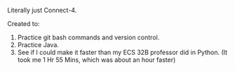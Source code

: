 Literally just Connect-4.

Created to:
1. Practice git bash commands and version control.
2. Practice Java.
3. See if I could make it faster than my ECS 32B professor did in Python. (It took me 1 Hr 55 Mins, which was about an hour faster)
